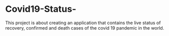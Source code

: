 # Covid19-Status-
This project is about creating an application that contains the live status of recovery, confirmed and death cases of the covid 19 pandemic in the world. 
